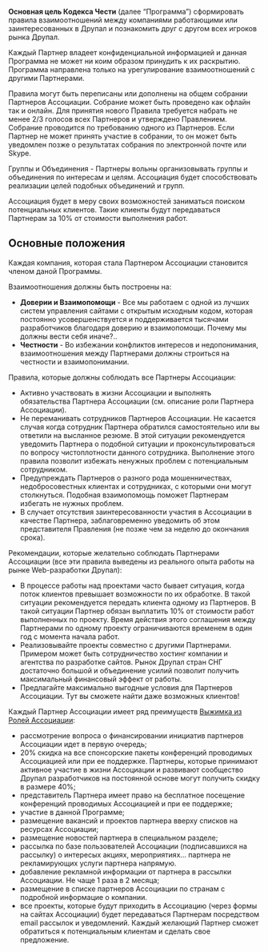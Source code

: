 **Основная цель Кодекса Чести** (далее “Программа”) сформировать правила взаимоотношений между компаниями работающими или заинтересованных в Друпал и познакомить друг с другом всех игроков рынка Друпал.

Каждый Партнер владеет конфиденциальной информацией и данная Программа не может ни коим образом принудить к их раскрытию. Программа направлена только на урегулирование взаимоотношений с другими Партнерами.

Правила могут быть переписаны или дополнены на общем собрании Партнеров Ассоциации. Собрание может быть проведено как офлайн так и онлайн. Для принятия нового Правила требуется набрать не менее 2/3 голосов всех Партнеров и утверждено Правлением. Собрание проводится по требованию одного из Партнеров. Если Партнер не может принять участие в собрании, то он может быть уведомлен позже о результатах собрания по электронной почте или Skype.

Группы и Объединения - Партнеры вольны организовывать группы и объединения по интересам и целям. Ассоциация будет способствовать реализации целей подобных объединений и групп.

Ассоциация будет в меру своих возможностей заниматься поиском потенциальных клиентов. Такие клиенты будут передаваться Партнерам за 10% от стоимости выполнения работ.

## Основные положения

Каждая компания, которая стала Партнером Ассоциации становится членом даной Программы.

Взаимоотношения должны быть построены на:
- **Доверии и Взаимопомощи** -  Все мы работаем с одной из лучших систем управления сайтами с открытым исходным кодом, которая постоянно усовершенствуется и поддерживается тысячами разработчиков благодаря доверию и взаимопомощи. Почему мы должны вести себя иначе?..  
- **Честности** -  Во избежании конфликтов интересов и недопонимания, взаимоотношения между Партнерами должны строиться на честности и взаимопонимании.

Правила, которые должны соблюдать все Партнеры Ассоциации:
- Активно участвовать в жизни Ассоциации и выполнять обязательства Партнера Ассоциации (см. описание роли Партнера Ассоциации).
- Не переманивать сотрудников Партнеров Ассоциации. Не касается случая когда сотрудник Партнера обратился самостоятельно или вы ответили на высланное резюме. В этой ситуации рекомендуется уведомить Партнера о подобной ситуации и проконсультироваться по вопросу чистоплотности данного сотрудника. Выполнение этого правила позволит избежать ненужных проблем с потенциальным сотрудником.
- Предупреждать Партнеров о разного рода мошенничествах, недобросовестных клиентах и сотрудниках, с которыми они могут столкнуться. Подобная взаимопомощь поможет Партнерам избегать не нужных проблем.
- В случает отсутствия заинтересованности участия в Ассоциации в качестве Партнера, заблаговременно уведомить об этом представителя Правления (не позже чем за неделю до окончания срока).

Рекомендации, которые желательно соблюдать Партнерами Ассоциации (все эти правила выведены из реального опыта работы на рынке Web-разработки Друпал):
- В процессе работы над проектами часто бывает ситуация, когда поток клиентов превышает возможности по их обработке. В такой ситуации рекомендуется передать клиента одному из Партнеров. В такой ситуации Партнер обязан выплатить 10% от стоимости работ выполненных по проекту. Время действия этого соглашения между Партнерами по одному проекту ограничиваются временем в один год с момента начала работ.
- Реализовывайте проекты совместно с другими Партнерами. Примером может быть сотрудничество хостинг компании и агентства по разработке сайтов. Рынок Друпал стран СНГ достаточно большой и объединение усилий позволит получить максимальный финансовый эффект от работы.
- Предлагайте максимально выгодные условия для Партнеров Ассоциации. Тут вы сможете найти даже возможных клиентов!

Каждый Партнер Ассоциации имеет ряд преимуществ [Выжимка из Ролей Ассоциации](Roles.md):

- рассмотрение вопроса о финансировании инициатив партнеров Ассоциации идет в первую очередь;
- 20% скидка на все спонсорские пакеты конференций проводимых Ассоциацией или при ее поддержке. Партнеры, которые принимают активное участие в жизни Ассоциации и развивают сообщество Друпал разработчиков на постоянной основе могут получить скидку в размере 40%;
- представитель Партнера имеет право на бесплатное посещение конференций проводимых Ассоциацией и при ее поддержке;
- участие в данной Программе;
- размещение вакансий и проектов партнера вверху списков на ресурсах Ассоциации;
- размещение новостей партнера в специальном разделе;
- рассылка по базе пользователей Ассоциации (подписавшихся на рассылку) о интересых акциях, мероприятиях... партнера не рекламирующих услуги партнера напрямую.
- добавление рекламной информации от партнера в рассылки Ассоциации. Не чаще 1 раза в 2 месяца;
- размещение в списке партнеров Ассоциации по странам с подробной информацие о компании.
- все проекты, которые будут приходить в Ассоциацию (через формы на сайтах Ассоциации) будет передаваться Партнерам посредством email рассылок и уведомлений. Каждый желающий Партнер сможет обратиться к потенциальным клиентам и сделать свое предложение.
